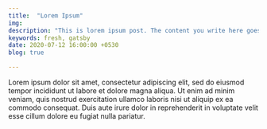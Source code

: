 ```yaml
---
title:  "Lorem Ipsum"
img: 
description: "This is lorem ipsum post. The content you write here goes as meta description and as a description for the post"
keywords: fresh, gatsby
date: 2020-07-12 16:00:00 +0530
blog: true

---
```


Lorem ipsum dolor sit amet, consectetur adipiscing elit, sed do eiusmod tempor incididunt ut labore et dolore magna aliqua. Ut enim ad minim veniam, quis nostrud exercitation ullamco laboris nisi ut aliquip ex ea commodo consequat. Duis aute irure dolor in reprehenderit in voluptate velit esse cillum dolore eu fugiat nulla pariatur.